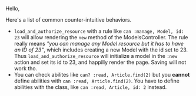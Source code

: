 Hello,

Here's a list of common counter-intuitive behaviors.

- `load_and_authorize_resource` with a rule like `can :manage, Model, id: 23` will allow rendering the `new` method of the ModelsController. The rule really means _"you can manage any Model resource but it has to have an ID of 23"_, which includes creating a new Model with the id set to 23. Thus `load_and_authorize_resource` will initialize a model in the `:new` action and set its id to 23, and happilly render the page. Saving will not work tho.
- You can check abilites like `can? :read, Article.find(2)` but you **cannot** define abilities with `can :read, Article.find(2)`. You have to define abilities with the class, like `can :read, Article, id: 2` instead.